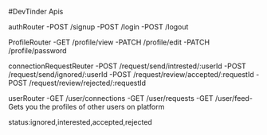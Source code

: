 #DevTinder Apis

authRouter
-POST /signup
-POST /login
-POST /logout

ProfileRouter
-GET /profile/view
-PATCH /profile/edit
-PATCH /profile/password

connectionRequestReuter
-POST /request/send/intrested/:userId
-POST /request/send/ignored/:userId
-POST /request/review/accepted/:requestId
-POST /request/review/rejected/:requestId

userRouter
-GET /user/connections
-GET /user/requests
-GET /user/feed-Gets you the profiles of other users on platform




status:ignored,interested,accepted,rejected


